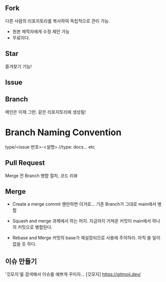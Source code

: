 ## Fork

다른 사람의 리포지토리를 복사하여 독립적으로 관리 가능.

- 원본 제작자에게 수정 제안 가능
- 무료이다.

## Star

즐겨찾기 기능!

## Issue

## Branch

메인은 이제 그만. 같은 리포지토리에 생성됨!
# Branch Naming Convention

type/<issue 번호>-<설명> //type: docs... etc

## Pull Request

Merge 전 Branch 병합 절차, 코드 리뷰

## Merge

- Create a merge commit
    웬만하면 이거로...
    기존 Branch가 그대로 main에서 병합


- Squash and merge
    과제에서 하는 머지. 
    지금까지 거쳐온 커밋이 main에서 하나의 커밋으로 병합된다.

- Rebase and Merge
    커밋의 base가 재설정되므로 사용에 주의하라.
    아직 쓸 일이 없을 듯 하다.

## 이슈 만들기

'깃모지'를 검색해서 이슈를 예쁘게 꾸미자...
[깃모지] <https://gitmoji.dev/>

